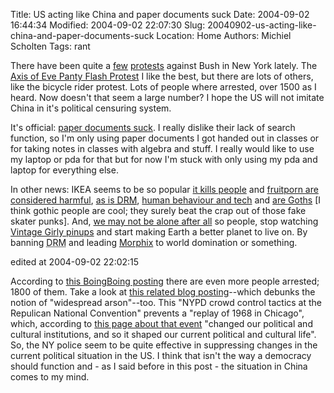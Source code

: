 Title: US acting like China and paper documents suck
Date: 2004-09-02 16:44:34
Modified: 2004-09-02 22:07:30
Slug: 20040902-us-acting-like-china-and-paper-documents-suck
Location: Home
Authors: Michiel Scholten
Tags: rant

<p>There have been quite a <a href="http://www.boingboing.net/2004/09/01/rncnyc_daily_riot_nr.html">few</a> <a href="http://www.boingboing.net/2004/09/01/rncnyc_report_from_j.html">protests</a> against Bush in New York lately. The <a href="http://www.boingboing.net/2004/09/02/rncnyc_axis_of_eve_p.html">Axis of Eve Panty Flash Protest</a> I like the best, but there are lots of others, like the bicycle rider protest. Lots of people where arrested, over 1500 as I heard. Now doesn't that seem a large number? I hope the US will not imitate China in it's political censuring system.</p>

<p>It's official: <a href="http://www.boingboing.net/2004/09/02/paper_documents_are_.html">paper documents suck</a>. I really dislike their lack of search function, so I'm only using paper documents I got handed out in classes or for taking notes in classes with algebra and stuff. I really would like to use my laptop or pda for that but for now I'm stuck with only using my pda and laptop for everything else.</p>

<p>In other news: IKEA seems to be so popular <a href="http://www.boingboing.net/2004/09/01/saudi_stampede_over_.html">it kills people</a> and <a href="http://www.boingboing.net/2004/09/01/fruit_porn_sparks_ou.html">fruitporn are considered harmful</a>, <a href="http://www.boingboing.net/2004/08/31/valentis_magical_drm.html">as is <acronym title="Digital Rights Management">DRM</acronym></a>, <a href="http://www.boingboing.net/2004/08/31/mpaa_bemoans_inabili.html">human behaviour and tech</a> and <a href="http://www.boingboing.net/2004/09/01/but_everyday_is_hall.html">are Goths</a> [I think gothic people are cool; they surely beat the crap out of those fake skater punks]. And, <a href="http://www.boingboing.net/2004/08/31/other_earths.html">we may not be alone after all</a> so people, stop watching <a href="http://www.boingboing.net/2004/08/31/vintage_girly_pinups.html">Vintage Girly pinups</a> and start making Earth a better planet to live on. By banning <acronym title="Digital Rights Management">DRM</acronym> and leading <a href="http://www.morphix.org/">Morphix</a> to world domination or something.</p>

<div class="edit">edited at 2004-09-02 22:02:15</div>
<p>According to <a href="http://www.boingboing.net/2004/09/02/rncnyc_tactics_by_po.html">this BoingBoing posting</a> there are even more people arrested; 1800 of them. Take a look at <a href="http://mike.whybark.com/archives/001778.html#001778">this related blog posting</a>--which debunks the notion of "widespread arson"--too. This "NYPD crowd control tactics at the Repulican National Convention" prevents a "replay of 1968 in Chicago", which, according to <a href="http://www.geocities.com/Athens/Delphi/1553/">this page about that event</a> "changed our political and cultural institutions, and so it shaped our current political and cultural life". So, the NY police seem to be quite effective in suppressing changes in the current political situation in the US. I think that isn't the way a democracy should function and - as I said before in this post - the situation in China comes to my mind.</p>